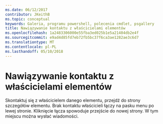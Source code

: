 ```yaml
---
ms.date: 06/12/2017
contributor: JKeithB
ms.topic: conceptual
keywords: Galeria, programu powershell, polecenia cmdlet, psgallery
title: Nawiązywanie kontaktu z właścicielami elementów
ms.openlocfilehash: 1a2483306000e55fba3ed025b1e5a21404db2e4f
ms.sourcegitcommit: e9ad4d85fd7eb72fb5bc37f6ca3ae1282ae3c6d7
ms.translationtype: MT
ms.contentlocale: pl-PL
ms.lasthandoff: 05/10/2018
---
```

# <a name="contacting-item-owners"></a>Nawiązywanie kontaktu z właścicielami elementów

Skontaktuj się z właścicielem danego elementu, przejdź do strony szczegółów elementu.
Brak kontaktu właścicieli łączy na pasku menu po lewej stronie.
Kliknięcie łącza spowoduje przejście do nowej strony.
W tym miejscu można wysłać wiadomości.